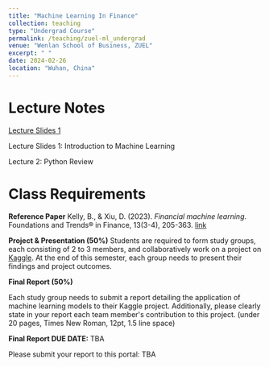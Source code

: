 ```yaml
---
title: "Machine Learning In Finance"
collection: teaching
type: "Undergrad Course"
permalink: /teaching/zuel-ml_undergrad
venue: "Wenlan School of Business, ZUEL"
excerpt: " "
date: 2024-02-26
location: "Wuhan, China"
---
```


# Lecture Notes

[Lecture Slides 1](https://github.com/Anonymous-Y/my_website/blob/08c0b795b5109af48d3399769bea137bae41cf6b/files/ZUEL/machine_learning_in_finance/Lecture_1.pdf)

Lecture Slides 1: Introduction to Machine Learning

Lecture 2: Python Review

# Class Requirements

**Reference Paper**
Kelly, B., & Xiu, D. (2023). *Financial machine learning*. Foundations and Trends® in Finance, 13(3-4), 205-363. [link](https://github.com/Anonymous-Y/my_website/blob/08c0b795b5109af48d3399769bea137bae41cf6b/files/ZUEL/machine_learning_in_finance/Financial%20Machine%20Learning.pdf)

**Project \& Presentation (50%)**
Students are required to form study groups, each consisting of 2 to 3 members, and collaboratively work on a project on [Kaggle](https://www.kaggle.com/competitions). At the end of this semester, each group needs to present their findings and project outcomes.

**Final Report (50%)**

Each study group needs to submit a report detailing the application of machine learning models to their Kaggle project. Additionally, please clearly state in your report each team member's contribution to this project. (under 20 pages, Times New Roman, 12pt, 1.5 line space)

**Final Report DUE DATE:** TBA

Please submit your report to this portal: TBA
